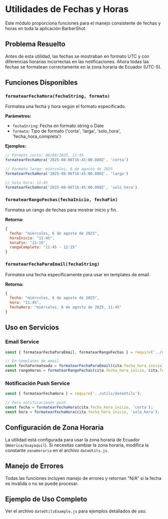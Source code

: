 # Utilidades de Fechas y Horas

Este módulo proporciona funciones para el manejo consistente de fechas y horas en toda la aplicación BarberShot.

## Problema Resuelto

Antes de esta utilidad, las fechas se mostraban en formato UTC y con diferencias horarias incorrectas en las notificaciones. Ahora todas las fechas se formatean correctamente en la zona horaria de Ecuador (UTC-5).

## Funciones Disponibles

### `formatearFechaHora(fechaString, formato)`

Formatea una fecha y hora según el formato especificado.

**Parámetros:**
- `fechaString`: Fecha en formato string o Date
- `formato`: Tipo de formato ('corta', 'larga', 'solo_hora', 'fecha_hora_completa')

**Ejemplos:**
```javascript
// Formato corto: 06/08/2025, 11:45
formatearFechaHora('2025-08-06T16:45:00.000Z', 'corta')

// Formato largo: miércoles, 6 de agosto de 2025
formatearFechaHora('2025-08-06T16:45:00.000Z', 'larga')

// Solo hora: 11:45
formatearFechaHora('2025-08-06T16:45:00.000Z', 'solo_hora')
```

### `formatearRangoFechas(fechaInicio, fechaFin)`

Formatea un rango de fechas para mostrar inicio y fin.

**Retorna:**
```javascript
{
  fecha: "miércoles, 6 de agosto de 2025",
  horaInicio: "11:45",
  horaFin: "12:15",
  rangoCompleto: "11:45 - 12:15"
}
```

### `formatearFechaParaEmail(fechaString)`

Formatea una fecha específicamente para usar en templates de email.

**Retorna:**
```javascript
{
  fecha: "miércoles, 6 de agosto de 2025",
  hora: "11:45",
  fechaHora: "miércoles, 6 de agosto de 2025, 11:45"
}
```

## Uso en Servicios

### Email Service
```javascript
const { formatearFechaParaEmail, formatearRangoFechas } = require('../utils/dateUtils');

// En templates de email
const fechaFormateada = formatearFechaParaEmail(cita.fecha_hora_inicio);
const rangoHoras = formatearRangoFechas(cita.fecha_hora_inicio, cita.fecha_hora_fin);
```

### Notificación Push Service
```javascript
const { formatearFechaHora } = require('../utils/dateUtils');

// Para notificaciones push
const fecha = formatearFechaHora(cita.fecha_hora_inicio, 'corta');
const hora = formatearFechaHora(cita.fecha_hora_inicio, 'solo_hora');
```

## Configuración de Zona Horaria

La utilidad está configurada para usar la zona horaria de Ecuador (`America/Guayaquil`). Si necesitas cambiar la zona horaria, modifica la constante `zonaHoraria` en el archivo `dateUtils.js`.

## Manejo de Errores

Todas las funciones incluyen manejo de errores y retornan "N/A" si la fecha es inválida o no se puede procesar.

## Ejemplo de Uso Completo

Ver el archivo `dateUtilsExample.js` para ejemplos detallados de uso. 
